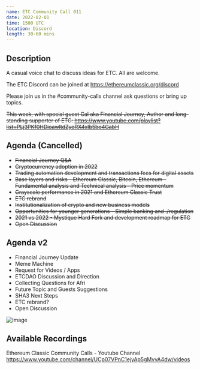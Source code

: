 ```yaml
---
name: ETC Community Call 011
date: 2022-02-01
time: 1500 UTC
location: Discord
length: 30-60 mins
---
```


## Description

A casual voice chat to discuss ideas for ETC. All are welcome.

The ETC Discord can be joined at https://ethereumclassic.org/discord

Please join us in the #community-calls channel ask questions or bring up topics.

~~This week, with special guest Cal aka Financial Journey, Author and long-standing supporter of ETC:
https://www.youtube.com/playlist?list=PLj3PKf0HDioawltdZyoRX4xIb5bo4GabH~~

## Agenda (Cancelled)

- ~~Financial Journey Q&A~~
- ~~Cryptocurrency adoption in 2022~~ 
- ~~Trading automation development and transactions fees for digital assets~~ 
- ~~Base layers and risks - Ethereum Classic, Bitcoin, Ethereum - Fundamental analysis and Technical analysis - Price momentum~~ 
- ~~Grayscale performance in 2021 and Ethereum Classic Trust~~ 
- ~~ETC rebrand~~ 
- ~~Institutionalization of crypto and new business models~~ 
- ~~Opportunities for younger generations - Simple banking and ./regulation~~ 
- ~~2021 vs 2022 - Mystique Hard Fork and development roadmap for ETC~~ 
- ~~Open Discussion~~ 

## Agenda v2

- Financial Journey Update
- Meme Machine
- Request for Videos / Apps
- ETCDAO Discussion and Direction
- Collecting Questions for Afri
- Future Topic and Guests Suggestions
- SHA3 Next Steps
- ETC rebrand?
- Open Discussion


![image](https://user-images.githubusercontent.com/1696942/151509955-a990a65c-80ee-4354-9525-0705a0069713.png)

## Available Recordings

Ethereum Classic Community Calls - Youtube Channel 
https://www.youtube.com/channel/UCp07VPnC1ejyAp5gMvvA4dw/videos
